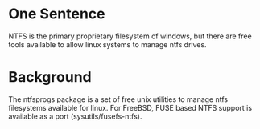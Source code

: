 
# One Sentence
NTFS is the primary proprietary filesystem of windows, but there are free
tools available to allow linux systems to manage ntfs drives.

# Background
The ntfsprogs package is a set of free unix utilities to manage ntfs
filesystems available for linux. For FreeBSD, FUSE based NTFS support is
available as a port (sysutils/fusefs-ntfs).
